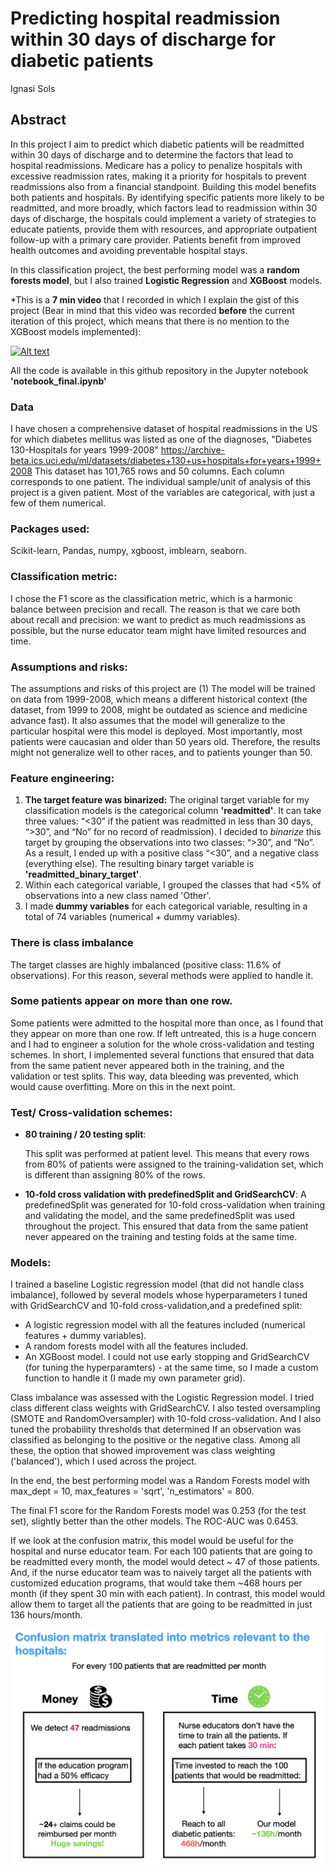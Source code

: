 # Predicting hospital readmission within 30 days of discharge for diabetic patients

Ignasi Sols

## **Abstract**

In this project I aim to predict which diabetic patients will be readmitted within 30 days of discharge and to determine the factors that lead to hospital readmissions. Medicare has a policy to penalize hospitals with excessive readmission rates, making it a priority for hospitals to prevent readmissions also from a financial standpoint. Building this model benefits both patients and hospitals. By identifying specific patients more likely to be readmitted, and more broadly, which factors lead to readmission within 30 days of discharge, the hospitals could implement a variety of strategies to educate patients, provide them with resources, and appropriate outpatient follow-up with a primary care provider. Patients benefit from improved health outcomes and avoiding preventable hospital stays. 

In this classification project, the best performing model was a **random forests model**, but I also trained **Logistic Regression** and **XGBoost** models. 

*This is a **7 min video** that I recorded in which I explain the gist of this project (Bear in mind that this video was recorded **before** the current iteration of this project, which means that there is no mention to the XGBoost models implemented):

[![Alt text](https://img.youtube.com/vi/tw0uWofQOTg/0.jpg)](https://www.youtube.com/watch?v=tw0uWofQOTg)

All the code is available in this github repository in the Jupyter notebook **'notebook_final.ipynb'**

### **Data**

I have chosen a comprehensive dataset of hospital readmissions in the US for which diabetes mellitus was listed as one of the diagnoses,  "Diabetes 130-Hospitals for years 1999-2008" https://archive-beta.ics.uci.edu/ml/datasets/diabetes+130+us+hospitals+for+years+1999+2008
This dataset has 101,765 rows and 50 columns. Each column corresponds to one patient. The individual sample/unit of analysis of this project is a given patient. Most of the variables are categorical, with just a few of them numerical. 

### Packages used:

Scikit-learn, Pandas, numpy, xgboost, imblearn, seaborn.

###  Classification metric:

I chose the F1 score as the classification metric, which is a harmonic balance between precision and recall. The reason is that we care both about recall and precision: we want to predict as much readmissions as possible, but the nurse educator team might have limited resources and time. 

### Assumptions and risks:

The assumptions and risks of this project are (1) The model will be trained on data from 1999-2008, which means a different historical context (the dataset, from 1999 to 2008, might be outdated as science and medicine advance fast). It also assumes that the model will generalize to the particular hospital were this model is deployed. Most importantly, most patients were caucasian and older than 50 years old. Therefore, the results might not generalize well to other races, and to patients younger than 50.



### **Feature engineering**:

1. **The target feature was binarized:** The original target variable for my classification models is the categorical column **'readmitted'**. It can take three values: “<30” if the patient was readmitted in less than 30 days, “>30”, and “No” for no record of readmission). I decided to *binarize* this target by grouping the observations into two classes: “>30”, and “No”. As a result, I ended up with a positive class “<30”, and a negative class (everything else). The resulting binary target variable is **'readmitted_binary_target'**. 
2. Within each categorical variable, I grouped the classes that had <5% of observations into a new class named 'Other'. 
3. I made **dummy variables** for each categorical variable, resulting in a total of 74 variables (numerical + dummy variables).

### There is class imbalance

The target classes are highly imbalanced (positive class: 11.6% of observations). For this reason, several methods were applied to handle it.

### Some patients appear on more than one row.

Some patients were admitted to the hospital more than once, as I found that they appear on more than one row. If left untreated, this is a huge concern and I had to engineer a solution for the whole cross-validation and testing schemes. In short, I implemented several functions that ensured that data from the same patient never appeared both in the training, and the validation or test splits. This way, data bleeding was prevented, which would cause overfitting. More on this in the next point. 

### Test/ Cross-validation schemes:

- **80 training / 20 testing split**: 

  This split was performed at patient level. This means that every rows from 80% of patients were assigned to the training-validation set, which is different than assigning 80% of the rows. 

- **10-fold cross validation with predefinedSplit and GridSearchCV**: 
A predefinedSplit was generated for 10-fold cross-validation when training and validating the model, and the same predefinedSplit was used throughout the project. This ensured that data from the same patient never appeared on the training and testing folds at the same time. 


### **Models**:
I trained a baseline Logistic regression model (that did not handle class imbalance), followed by several models whose hyperparameters I tuned with GridSearchCV and 10-fold cross-validation,and a predefined split:
- A logistic regression model with all the features included (numerical features + dummy variables).
- A random forests model with all the features included.
- An XGBoost model. I could not use early stopping and GridSearchCV (for tuning the hyperparamters) - at the same time, so I made a custom function to handle it (I made my own parameter grid). 

Class imbalance was assessed with the Logistic Regression model. I tried class different class weights with GridSearchCV. I also tested oversampling (SMOTE and RandomOversampler) with 10-fold cross-validation. And I also tuned the probability thresholds that determined If an observation was classified as belonging to the positive or the negative class. Among all these, the option that showed improvement was class weighting ('balanced'), which I used across the project. 

In the end, the best performing model was a Random Forests model with max_dept = 10, max_features = 'sqrt', 'n_estimators' = 800.

The final F1 score for the Random Forests model was 0.253 (for the test set), slightly better than the other models. The ROC-AUC was 0.6453.

If we look at the confusion matrix, this model would be useful for the hospital and nurse educator team. For each 100 patients that are going to be readmitted every month, the model would detect ~ 47 of those patients. And, if the nurse educator team was to naively target all the patients with customized education programs, that would take them ~468 hours per month (if they spent 30 min with each patient). In contrast, this model would allow them to target all the patients that are going to be readmitted in just 136 hours/month. 



![](business_impact_figure.png)

